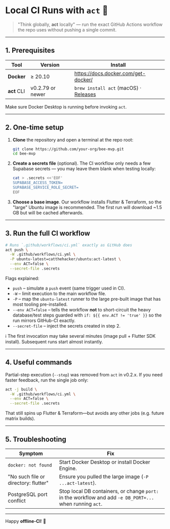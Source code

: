 # Local CI Runs with `act` 🐳

> "Think globally, **act** locally" — run the exact GitHub Actions workflow the
> repo uses without pushing a single commit.

---

## 1. Prerequisites

| Tool        | Version          | Install                                                                         |
| ----------- | ---------------- | ------------------------------------------------------------------------------- |
| **Docker**  | ≥ 20.10          | https://docs.docker.com/get-docker/                                             |
| **act** CLI | v0.2.79 or newer | `brew install act` (macOS) · [Releases](https://github.com/nektos/act/releases) |

Make sure Docker Desktop is running before invoking `act`.

---

## 2. One-time setup

1. **Clone** the repository and open a terminal at the repo root:
   ```bash
   git clone https://github.com/your-org/bee-mvp.git
   cd bee-mvp
   ```
2. **Create a secrets file** (optional). The CI workflow only needs a few
   Supabase secrets — you may leave them blank when testing locally:
   ```bash
   cat > .secrets <<'EOF'
   SUPABASE_ACCESS_TOKEN=
   SUPABASE_SERVICE_ROLE_SECRET=
   EOF
   ```
3. **Choose a base image**. Our workflow installs Flutter & Terraform, so the
   "large" Ubuntu image is recommended. The first run will download ~1.5 GB but
   will be cached afterwards.

---

## 3. Run the full CI workflow

```bash
# Runs `.github/workflows/ci.yml` exactly as GitHub does
act push \
  -W .github/workflows/ci.yml \
  -P ubuntu-latest=catthehacker/ubuntu:act-latest \
  --env ACT=false \
  --secret-file .secrets
```

Flags explained:

- `push` – simulate a `push` event (same trigger used in CI).
- `-W` – limit execution to the main workflow file.
- `-P` – map the `ubuntu-latest` runner to the large pre-built image that has
  most tooling pre-installed.
- `--env ACT=false` – tells the workflow **not** to short-circuit the heavy
  database/test steps guarded with `if: ${{ env.ACT != 'true' }}` so the run
  mirrors GitHub-CI exactly.
- `--secret-file` – inject the secrets created in step 2.

ℹ️ The first invocation may take several minutes (image pull + Flutter SDK
install). Subsequent runs start almost instantly.

---

## 4. Useful commands

Partial-step execution (`--step`) was removed from `act` in v0.2.x. If you need
faster feedback, run the single job only:

```bash
act -j build \
  -W .github/workflows/ci.yml \
  --env ACT=false \
  --secret-file .secrets
```

That still spins up Flutter & Terraform—but avoids any other jobs (e.g. future
matrix builds).

---

## 5. Troubleshooting

| Symptom                              | Fix                                                                                                      |
| ------------------------------------ | -------------------------------------------------------------------------------------------------------- |
| `docker: not found`                  | Start Docker Desktop or install Docker Engine.                                                           |
| "No such file or directory: flutter" | Ensure you pulled the large image (`-P ...act-latest`).                                                  |
| PostgreSQL port conflict             | Stop local DB containers, or change `port:` in the workflow and add `-e DB_PORT=...` when running `act`. |

---

Happy **offline-CI**! 🎉
